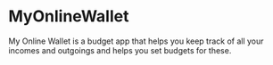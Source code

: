 # MyOnlineWallet
My Online Wallet is a budget app that helps you keep track of all your incomes and outgoings and helps you set budgets for these.
